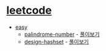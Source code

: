# [leetcode](https://leetcode.com/)
* [easy](https://github.com/plzprayme/algorithm-study/tree/master/leetcode/easy)
  * [palindrome-number](https://leetcode.com/problems/palindrome-number) - [풀이보기](https://github.com/plzprayme/algorithm-study/blob/master/leetcode/easy/palindrome-number.go)
  * [design-hashset](https://leetcode.com/problems/design-hashset) - [풀이보기](https://github.com/plzprayme/algorithm-study/blob/master/leetcode/easy/design-hashset.go)
